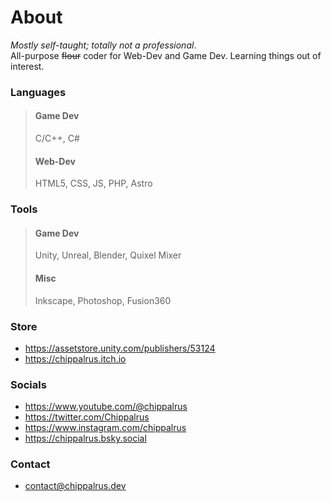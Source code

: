 # About
*Mostly self-taught; totally not a professional*.  
All-purpose ~~flour~~ coder for Web-Dev and Game Dev. Learning things out of interest.

### Languages
> #### Game Dev
> C/C++, C#
> #### Web-Dev
> HTML5, CSS, JS, PHP, Astro

### Tools
> #### Game Dev
> Unity, Unreal, Blender, Quixel Mixer
> #### Misc
> Inkscape, Photoshop, Fusion360

### Store
- https://assetstore.unity.com/publishers/53124
- https://chippalrus.itch.io

### Socials
- https://www.youtube.com/@chippalrus
- https://twitter.com/Chippalrus
- https://www.instagram.com/chippalrus
- https://chippalrus.bsky.social

### Contact
- contact@chippalrus.dev